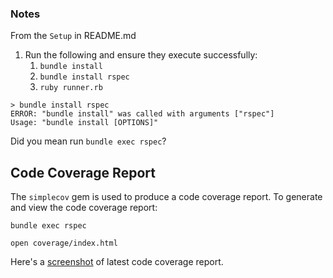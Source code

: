 ### Notes

From the `Setup` in README.md

1. Run the following and ensure they execute successfully:
    1. `bundle install`
    1. `bundle install rspec`
    1. `ruby runner.rb`

```
> bundle install rspec
ERROR: "bundle install" was called with arguments ["rspec"]
Usage: "bundle install [OPTIONS]"
```
Did you mean run `bundle exec rspec`?


## Code Coverage Report

The `simplecov` gem is used to produce a code coverage report.  To generate and
view the code coverage report:
```
bundle exec rspec

open coverage/index.html
```

Here's a [screenshot](https://www.screencast.com/t/AgklsJcKGDg) of latest code
coverage report.
